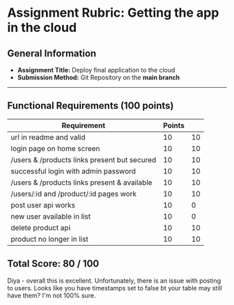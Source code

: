 # Assignment Rubric: Getting the app in the cloud

## General Information

- **Assignment Title:** Deploy final application to the cloud
- **Submission Method:** Git Repository on the **main branch**

---

## Functional Requirements (100 points)

| Requirement                                  | Points |    |
|----------------------------------------------|--------|----|
| url in readme and valid                      | 10     | 10 |
| login page on home screen                    | 10     | 10 |
| /users & /products links present but secured | 10     | 10 |
| successful login with admin password         | 10     | 10 |
| /users & /products links present & available | 10     | 10 |
| /users/:id and /product/:id pages work       | 10     | 10 |
| post  user api works                         | 10     | 0  |
| new user available in list                   | 10     | 0  |
| delete product api                           | 10     | 10 |
| product no longer in list                    | 10     | 10 |

## Total Score: 80 / 100

Diya - overall this is excellent.  Unfortunately, there is an issue with posting to users.
Looks like you have timestamps set to false bt your table may still have them?  I'm not 100% sure.


